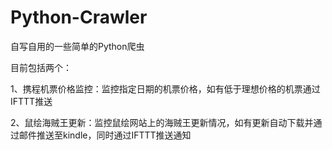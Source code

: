 # Python-Crawler
自写自用的一些简单的Python爬虫

目前包括两个：

1、携程机票价格监控：监控指定日期的机票价格，如有低于理想价格的机票通过IFTTT推送

2、鼠绘海贼王更新：监控鼠绘网站上的海贼王更新情况，如有更新自动下载并通过邮件推送至kindle，同时通过IFTTT推送通知

